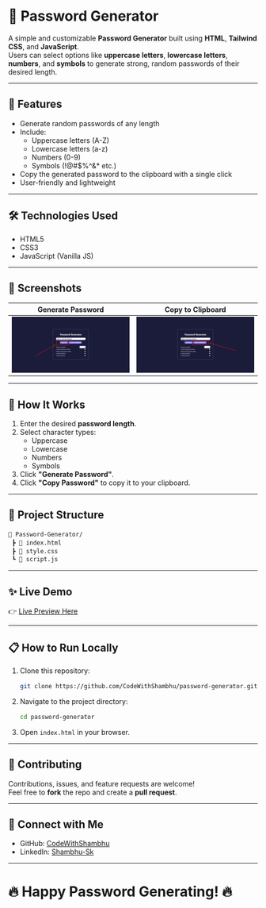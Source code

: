 
# 🔐 Password Generator

A simple and customizable **Password Generator** built using **HTML**, **Tailwind CSS**, and **JavaScript**.  
Users can select options like **uppercase letters**, **lowercase letters**, **numbers**, and **symbols** to generate strong, random passwords of their desired length.

---

## 🚀 Features
- Generate random passwords of any length
- Include:
  - Uppercase letters (A-Z)
  - Lowercase letters (a-z)
  - Numbers (0-9)
  - Symbols (!@#$%^&* etc.)
- Copy the generated password to the clipboard with a single click
- User-friendly and lightweight

---

## 🛠️ Technologies Used
- HTML5
- CSS3
- JavaScript (Vanilla JS)

---

## 📸 Screenshots

| Generate Password | Copy to Clipboard |
|:-----------------:|:-----------------:|
| ![Generate](./assets/images/password-generator.png) | ![Copy](./assets/images/copy-to-clipboard.png) |

---

## 🧩 How It Works

1. Enter the desired **password length**.
2. Select character types:
   - Uppercase
   - Lowercase
   - Numbers
   - Symbols
3. Click **"Generate Password"**.
4. Click **"Copy Password"** to copy it to your clipboard.

---

## 📂 Project Structure

```bash
📁 Password-Generator/
 ┣ 📄 index.html
 ┣ 📄 style.css
 ┗ 📄 script.js
```

---

## ✨ Live Demo

👉 [Live Preview Here](https://codewithshambhu.github.io/password-generator/)

---

## 📋 How to Run Locally

1. Clone this repository:
   ```bash
   git clone https://github.com/CodeWithShambhu/password-generator.git
   ```
2. Navigate to the project directory:
   ```bash
   cd password-generator
   ```
3. Open `index.html` in your browser.

---

## 🙌 Contributing

Contributions, issues, and feature requests are welcome!  
Feel free to **fork** the repo and create a **pull request**.

---

## 💬 Connect with Me

- GitHub: [CodeWithShambhu](https://github.com/CodeWithShambhu)
- LinkedIn: [Shambhu-Sk](https://www.linkedin.com/in/shambhu-sk/)

---

# 🔥 Happy Password Generating! 🔥
